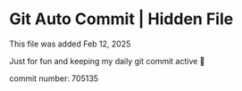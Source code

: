 # Git Auto Commit | Hidden File

This file was added Feb 12, 2025

Just for fun and keeping my daily git commit active 🤪

commit number: 705135
